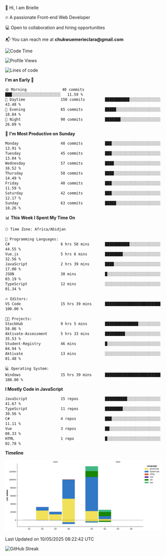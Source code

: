 <div align="left">
  <p>👋 Hi, I am Brielle</p>
  <p>🔥 A passionate Front-end Web Developer</p>
  <p>💻 Open to collaboration and hiring opportunities</p>
  <p>📬 You can reach me at <strong>chukwuemerieclara@gmail.com</strong></p>
</div>


 
 <!--START_SECTION:waka-->
![Code Time](http://img.shields.io/badge/Code%20Time-614%20hrs%2047%20mins-blue)

![Profile Views](http://img.shields.io/badge/Profile%20Views-0-blue)

![Lines of code](https://img.shields.io/badge/From%20Hello%20World%20I%27ve%20Written-311.2%20thousand%20lines%20of%20code-blue)

**I'm an Early 🐤** 

```text
🌞 Morning                40 commits          ███░░░░░░░░░░░░░░░░░░░░░░   11.59 % 
🌆 Daytime                150 commits         ███████████░░░░░░░░░░░░░░   43.48 % 
🌃 Evening                65 commits          █████░░░░░░░░░░░░░░░░░░░░   18.84 % 
🌙 Night                  90 commits          ███████░░░░░░░░░░░░░░░░░░   26.09 % 
```
📅 **I'm Most Productive on Sunday** 

```text
Monday                   48 commits          ███░░░░░░░░░░░░░░░░░░░░░░   13.91 % 
Tuesday                  45 commits          ███░░░░░░░░░░░░░░░░░░░░░░   13.04 % 
Wednesday                57 commits          ████░░░░░░░░░░░░░░░░░░░░░   16.52 % 
Thursday                 50 commits          ████░░░░░░░░░░░░░░░░░░░░░   14.49 % 
Friday                   40 commits          ███░░░░░░░░░░░░░░░░░░░░░░   11.59 % 
Saturday                 42 commits          ███░░░░░░░░░░░░░░░░░░░░░░   12.17 % 
Sunday                   63 commits          █████░░░░░░░░░░░░░░░░░░░░   18.26 % 
```


📊 **This Week I Spent My Time On** 

```text
🕑︎ Time Zone: Africa/Abidjan

💬 Programming Languages: 
C#                       6 hrs 58 mins       ███████████░░░░░░░░░░░░░░   44.55 % 
Vue.js                   5 hrs 6 mins        ████████░░░░░░░░░░░░░░░░░   32.56 % 
JavaScript               2 hrs 39 mins       ████░░░░░░░░░░░░░░░░░░░░░   17.00 % 
JSON                     30 mins             █░░░░░░░░░░░░░░░░░░░░░░░░   03.19 % 
TypeScript               12 mins             ░░░░░░░░░░░░░░░░░░░░░░░░░   01.34 % 

🔥 Editors: 
VS Code                  15 hrs 39 mins      █████████████████████████   100.00 % 

🐱‍💻 Projects: 
StockHub                 9 hrs 5 mins        ███████████████░░░░░░░░░░   58.06 % 
Aktivate-Assessment      5 hrs 33 mins       █████████░░░░░░░░░░░░░░░░   35.53 % 
Student-Registry         46 mins             █░░░░░░░░░░░░░░░░░░░░░░░░   04.94 % 
Aktivate                 13 mins             ░░░░░░░░░░░░░░░░░░░░░░░░░   01.48 % 

💻 Operating System: 
Windows                  15 hrs 39 mins      █████████████████████████   100.00 % 
```

**I Mostly Code in JavaScript** 

```text
JavaScript               15 repos            ██████████░░░░░░░░░░░░░░░   41.67 % 
TypeScript               11 repos            ████████░░░░░░░░░░░░░░░░░   30.56 % 
C#                       4 repos             ███░░░░░░░░░░░░░░░░░░░░░░   11.11 % 
Vue                      3 repos             ██░░░░░░░░░░░░░░░░░░░░░░░   08.33 % 
HTML                     1 repo              █░░░░░░░░░░░░░░░░░░░░░░░░   02.78 % 
```



**Timeline**

![Lines of Code chart](https://raw.githubusercontent.com/Brielle28/Brielle28/main/assets/bar_graph.png)


 Last Updated on 10/05/2025 08:22:42 UTC
<!--END_SECTION:waka-->

![GitHub Streak](https://github-readme-streak-stats.herokuapp.com/?user=Brielle28)



